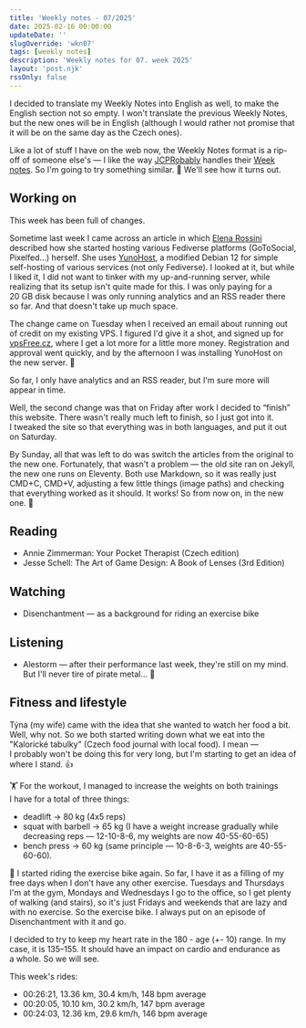 ```yaml
---
title: 'Weekly notes - 07/2025'
date: 2025-02-16 00:00:00
updateDate: ''
slugOverride: 'wkn07'
tags: [weekly notes]
description: 'Weekly notes for 07. week 2025'
layout: 'post.njk'
rssOnly: false
---
```

I decided to translate my Weekly Notes into English as well, to make the English section not so empty. I won't translate the previous Weekly Notes, but the new ones will be in English (although I would rather not promise that it will be on the same day as the Czech ones).

Like a lot of stuff I have on the web now, the Weekly Notes format is a rip-off of someone else's — I like the way [JCPRobably](https://social.lol/@jedda) handles their [Week notes](https://notes.jeddacp.com/week-notes-044/). So I'm going to try something similar. 🙂 We'll see how it turns out.
## Working on 
This week has been full of changes.

Sometime last week I came across an article in which [Elena Rossini](https://mastodon.social/@_elena) described how she started hosting various Fediverse platforms (GoToSocial, Pixelfed…) herself. She uses [YunoHost](https://yunohost.org), a modified Debian 12 for simple self-hosting of various services (not only Fediverse). I looked at it, but while I liked it, I did not want to tinker with my up-and-running server, while realizing that its setup isn't quite made for this. I was only paying for a 20 GB disk because I was only running analytics and an RSS reader there so far. And that doesn't take up much space.

The change came on Tuesday when I received an email about running out of credit on my existing VPS. I figured I'd give it a shot, and signed up for [vpsFree.cz](https://vpsfree.cz), where I get a lot more for a little more money. Registration and approval went quickly, and by the afternoon I was installing YunoHost on the new server. 🙂

So far, I only have analytics and an RSS reader, but I'm sure more will appear in time.

Well, the second change was that on Friday after work I decided to “finish” this website. There wasn't really much left to finish, so I just got into it. I tweaked the site so that everything was in both languages, and put it out on Saturday. 

By Sunday, all that was left to do was switch the articles from the original to the new one. Fortunately, that wasn't a problem — the old site ran on Jekyll, the new one runs on Eleventy. Both use Markdown, so it was really just CMD+C, CMD+V, adjusting a few little things (image paths) and checking that everything worked as it should. It works! So from now on, in the new one. 🥳
## Reading
- Annie Zimmerman: Your Pocket Therapist (Czech edition)
- Jesse Schell: The Art of Game Design: A Book of Lenses (3rd Edition)
## Watching
- Disenchantment — as a background for riding an exercise bike
## Listening
- Alestorm — after their performance last week, they're still on my mind. But I'll never tire of pirate metal… 🙂
## Fitness and lifestyle
Týna (my wife) came with the idea that she wanted to watch her food a bit. Well, why not. So we both started writing down what we eat into the "Kalorické tabulky" (Czech food journal with local food). I mean — I probably won't be doing this for very long, but I'm starting to get an idea of where I stand. 👍

🏋️ For the workout, I managed to increase the weights on both trainings I have for a total of three things:
- deadlift -> 80 kg (4x5 reps)
- squat with barbell -> 65 kg (I have a weight increase gradually while decreasing reps — 12-10-8-6, my weights are now 40-55-60-65)
- bench press -> 60 kg (same principle — 10-8-6-3, weights are 40-55-60-60).

🚴 I started riding the exercise bike again. So far, I have it as a filling of my free days when I don't have any other exercise. Tuesdays and Thursdays I'm at the gym, Mondays and Wednesdays I go to the office, so I get plenty of walking (and stairs), so it's just Fridays and weekends that are lazy and with no exercise. So the exercise bike. I always put on an episode of Disenchantment with it and go.

I decided to try to keep my heart rate in the 180 - age  (+- 10) range. In my case, it is 135–155. It should have an impact on cardio and endurance as a whole. So we will see.

This week's rides:
- 00:26:21, 13.36 km, 30.4 km/h, 148 bpm average
- 00:20:05, 10.10 km, 30.2 km/h, 147 bpm average
- 00:24:03, 12.36 km, 29.6 km/h, 146 bpm average